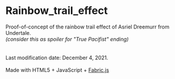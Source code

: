 # Rainbow_trail_effect

Proof-of-concept of the rainbow trail effect of Asriel Dreemurr from Undertale.<br>
<i>(consider this as spoiler for "True Pacifist" ending)</i><br>
<br>  
Last modification date: December 4, 2021.<br>
<br>
Made with HTML5 + JavaScript + <a href="http://fabricjs.com/">Fabric.js</a>
